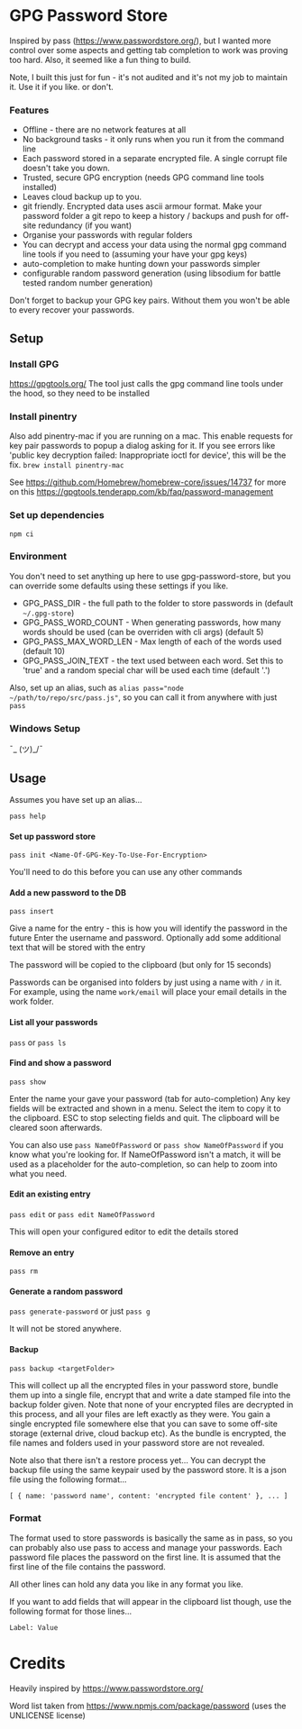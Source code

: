# GPG Password Store

Inspired by pass (https://www.passwordstore.org/), but I wanted more control over some aspects and getting tab completion to work was proving too hard. Also, it seemed like a fun thing to build.

Note, I built this just for fun - it's not audited and it's not my job to maintain it. Use it if you like. or don't. 

### Features

* Offline - there are no network features at all
* No background tasks - it only runs when you run it from the command line
* Each password stored in a separate encrypted file. A single corrupt file doesn't take you down.
* Trusted, secure GPG encryption (needs GPG command line tools installed)
* Leaves cloud backup up to you.
* git friendly. Encrypted data uses ascii armour format. Make your password folder a git repo to keep a history / backups and push for off-site redundancy (if you want)
* Organise your passwords with regular folders
* You can decrypt and access your data using the normal gpg command line tools if you need to (assuming your have your gpg keys)
* auto-completion to make hunting down your passwords simpler
* configurable random password generation (using libsodium for battle tested random number generation)

Don't forget to backup your GPG key pairs. Without them you won't be able to every recover your passwords.

## Setup

### Install GPG
https://gpgtools.org/
The tool just calls the gpg command line tools under the hood, so they need to be installed

### Install pinentry
Also add pinentry-mac if you are running on a mac. This enable requests for key pair passwords to popup a dialog asking for it.
If you see errors like 'public key decryption failed: Inappropriate ioctl for device', this will be the fix.
`brew install pinentry-mac`

See https://github.com/Homebrew/homebrew-core/issues/14737 for more on this
https://gpgtools.tenderapp.com/kb/faq/password-management

### Set up dependencies

`npm ci`


### Environment

You don't need to set anything up here to use gpg-password-store, but you can override some defaults using these settings if you like.

* GPG_PASS_DIR - the full path to the folder to store passwords in (default `~/.gpg-store`)
* GPG_PASS_WORD_COUNT - When generating passwords, how many words should be used (can be overriden with cli args) (default 5)
* GPG_PASS_MAX_WORD_LEN - Max length of each of the words used (default 10)
* GPG_PASS_JOIN_TEXT - the text used between each word. Set this to 'true' and a random special char will be used each time (default '.')

Also, set up an alias, such as `alias pass="node ~/path/to/repo/src/pass.js"`, so you can call it from anywhere with just `pass`

### Windows Setup

¯\_ (ツ)_/¯


## Usage

Assumes you have set up an alias...


`pass help`

#### Set up password store

`pass init <Name-Of-GPG-Key-To-Use-For-Encryption>`

You'll need to do this before you can use any other commands


#### Add a new password to the DB

`pass insert`

Give a name for the entry - this is how you will identify the password in the future
Enter the username and password.
Optionally add some additional text that will be stored with the entry

The password will be copied to the clipboard (but only for 15 seconds)

Passwords can be organised into folders by just using a name with `/` in it.
For example, using the name `work/email` will place your email details in the work folder.

#### List all your passwords

`pass` or `pass ls`

#### Find and show a password

`pass show`

Enter the name your gave your password (tab for auto-completion)
Any key fields will be extracted and shown in a menu. Select the item to copy it to the clipboard.
ESC to stop selecting fields and quit. The clipboard will be cleared soon afterwards.

You can also use `pass NameOfPassword` or `pass show NameOfPassword` if you know what you're looking for. If NameOfPassword isn't a match, it will be used as a placeholder for the auto-completion, so can help to zoom into what you need.

#### Edit an existing entry

`pass edit` or `pass edit NameOfPassword`

This will open your configured editor to edit the details stored

#### Remove an entry

`pass rm`

#### Generate a random password

`pass generate-password` or just `pass g`

It will not be stored anywhere.

#### Backup

`pass backup <targetFolder>`

This will collect up all the encrypted files in your password store, bundle them up into a single file, encrypt that and write a date stamped file into the backup folder given.
Note that none of your encrypted files are decrypted in this process, and all your files are left exactly as they were. You gain a single encrypted file somewhere else that you can save to some off-site storage (external drive, cloud backup etc). As the bundle is encrypted, the file names and folders used in your password store are not revealed.

Note also that there isn't a restore process yet...
You can decrypt the backup file using the same keypair used by the password store. It is a json file using the following format...

```
[ { name: 'password name', content: 'encrypted file content' }, ... ]
```

### Format

The format used to store passwords is basically the same as in pass, so you can probably also use pass to access and manage your passwords.
Each password file places the password on the first line. It is assumed that the first line of the file contains the password.

All other lines can hold any data you like in any format you like.

If you want to add fields that will appear in the clipboard list though, use the following format for those lines...

```
Label: Value
```

# Credits

Heavily inspired by https://www.passwordstore.org/

Word list taken from https://www.npmjs.com/package/password (uses the UNLICENSE license)